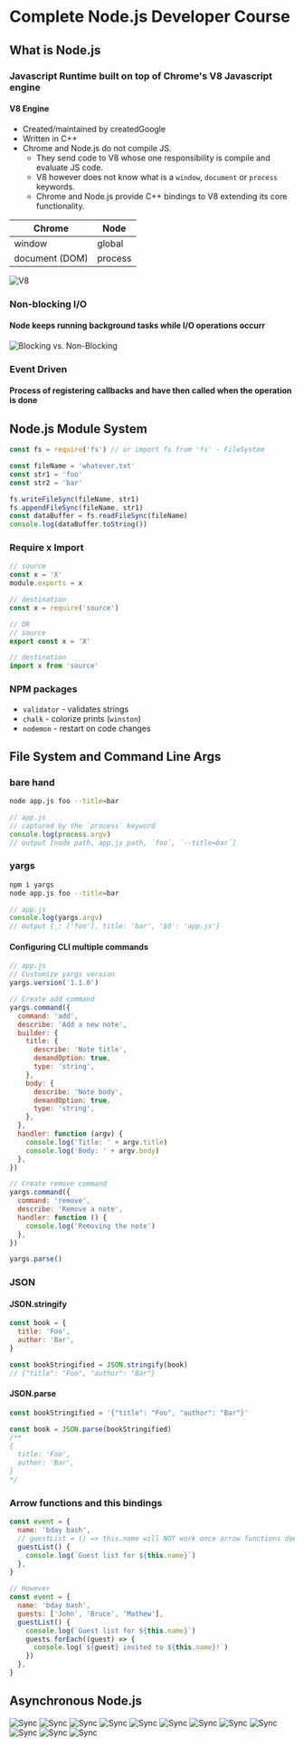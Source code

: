 # Complete Node.js Developer Course

## What is Node.js

### Javascript Runtime built on top of Chrome's V8 Javascript engine

#### V8 Engine

- Created/maintained by createdGoogle
- Written in C++
- Chrome and Node.js do not compile JS.
  - They send code to V8 whose one responsibility is compile and evaluate JS code.
  - V8 however does not know what is a `window`, `document` or `process` keywords.
  - Chrome and Node.js provide C++ bindings to V8 extending its core functionality.

| Chrome         | Node    |
| -------------- | ------- |
| window         | global  |
| document (DOM) | process |

![V8](./images/v8.png)

### Non-blocking I/O

#### Node keeps running background tasks while I/O operations occurr

![Blocking vs. Non-Blocking](./images/blocking-non-blocking.png)

### Event Driven

#### Process of registering callbacks and have then called when the operation is done

## Node.js Module System

```javascript
const fs = require('fs') // or import fs from 'fs' - FileSystem

const fileName = 'whatever.txt'
const str1 = 'foo'
const str2 = 'bar'

fs.writeFileSync(fileName, str1)
fs.appendFileSync(fileName, str1)
const dataBuffer = fs.readFileSync(fileName)
console.log(dataBuffer.toString())
```

### Require x Import

```javascript
// source
const x = 'X'
module.exports = x

// destination
const x = require('source')

// OR
// source
export const x = 'X'

// destination
import x from 'source'
```

### NPM packages

- `validator` - validates strings
- `chalk` - colorize prints (`winston`)
- `nodemon` - restart on code changes

## File System and Command Line Args

### bare hand

```bash
node app.js foo --title=bar
```

```javascript
// app.js
// captured by the `process` keyword
console.log(process.argv)
// output [node path, app.js path, ´foo´, ´--title=bar´]
```

### yargs

```bash
npm i yargs
node app.js foo --title=bar
```

```javascript
// app.js
console.log(yargs.argv)
// output {_: ['foo'], title: 'bar', '$0': 'app.js'}
```

#### Configuring CLI multiple commands

```javascript
// app.js
// Customize yargs version
yargs.version('1.1.0')

// Create add command
yargs.command({
  command: 'add',
  describe: 'Add a new note',
  builder: {
    title: {
      describe: 'Note title',
      demandOption: true,
      type: 'string',
    },
    body: {
      describe: 'Note body',
      demandOption: true,
      type: 'string',
    },
  },
  handler: function (argv) {
    console.log('Title: ' + argv.title)
    console.log('Body: ' + argv.body)
  },
})

// Create remove command
yargs.command({
  command: 'remove',
  describe: 'Remove a note',
  handler: function () {
    console.log('Removing the note')
  },
})

yargs.parse()
```

### JSON

#### JSON.stringify

```javascript
const book = {
  title: 'Foo',
  author: 'Bar',
}

const bookStringified = JSON.stringify(book)
// {"title": "Foo", "author": "Bar"}
```

#### JSON.parse

```javascript
const bookStringified = '{"title": "Foo", "author": "Bar"}'

const book = JSON.parse(bookStringified)
/**
{
  title: 'Foo',
  author: 'Bar',
}
*/
```

### Arrow functions and this bindings

```javascript
const event = {
  name: 'bday bash',
  // guestList = () => this.name will NOT work once arrow functions does not bind their own this value and instead capture from the first outer context
  guestList() {
    console.log(`Guest list for ${this.name}`)
  },
}

// However
const event = {
  name: 'bday bash',
  guests: ['John', 'Bruce', 'Mathew'],
  guestList() {
    console.log(`Guest list for ${this.name}`)
    guests.forEach((guest) => {
      console.log(`${guest} invited to ${this.name}!`)
    })
  },
}
```

## Asynchronous Node.js

![Sync](./images/async01.png)
![Sync](./images/async02.png)
![Sync](./images/async03.png)
![Sync](./images/async04.png)
![Sync](./images/async05.png)
![Sync](./images/async06.png)
![Sync](./images/async07.png)
![Sync](./images/async08.png)
![Sync](./images/async09.png)
![Sync](./images/async10.png)
![Sync](./images/async11.png)
![Sync](./images/async12.png)
